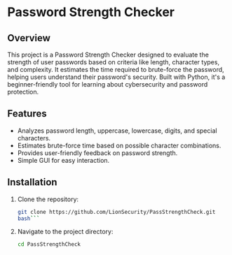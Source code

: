 # Password Strength Checker

## Overview
This project is a Password Strength Checker designed to evaluate the strength of user passwords based on criteria like length, character types, and complexity. It estimates the time required to brute-force the password, helping users understand their password's security. Built with Python, it's a beginner-friendly tool for learning about cybersecurity and password protection.

## Features
- Analyzes password length, uppercase, lowercase, digits, and special characters.
- Estimates brute-force time based on possible character combinations.
- Provides user-friendly feedback on password strength.
- Simple GUI for easy interaction.

## Installation
1. Clone the repository:
   ```bash
   git clone https://github.com/LionSecurity/PassStrengthCheck.git
   bash```

2. Navigate to the project directory:
   ```bash
   cd PassStrengthCheck

